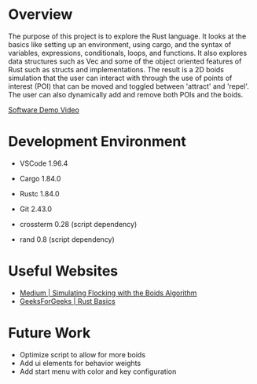 # Overview

The purpose of this project is to explore the Rust language. It looks at the basics like setting up an environment, using cargo, and the syntax of variables, expressions, conditionals, loops, and functions. It also explores data structures such as Vec and some of the object oriented features of Rust such as structs and implementations. The result is a 2D boids simulation that the user can interact with through the use of points of interest (POI) that can be moved and toggled between 'attract' and 'repel'. The user can also dynamically add and remove both POIs and the boids.

[Software Demo Video](https://youtu.be/i1IYyOCu4P8)


# Development Environment

- VSCode 1.96.4
- Cargo 1.84.0
- Rustc 1.84.0
- Git 2.43.0

- crossterm 0.28 (script dependency)
- rand 0.8 (script dependency)


# Useful Websites

- [Medium | Simulating Flocking with the Boids Algorithm](https://medium.com/fragmentblog/simulating-flocking-with-the-boids-algorithm-92aef51b9e00)
- [GeeksForGeeks | Rust Basics](https://www.geeksforgeeks.org/rust-basics/)


# Future Work

- Optimize script to allow for more boids
- Add ui elements for behavior weights
- Add start menu with color and key configuration



